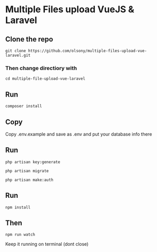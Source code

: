 # Multiple Files upload VueJS & Laravel

## Clone the repo

`git clone https://github.com/olsony/multiple-files-upload-vue-laravel.git`

### Then change directiory with

`cd multiple-file-upload-vue-laravel`

## Run
 `composer install`

## Copy
 Copy .env.example and save as .env and put your database info there

## Run
 `php artisan key:generate`

 `php artisan migrate`

 `php artisan make:auth`

## Run
 `npm install`

## Then 
`npm run watch`

Keep it running on terminal (dont close)
